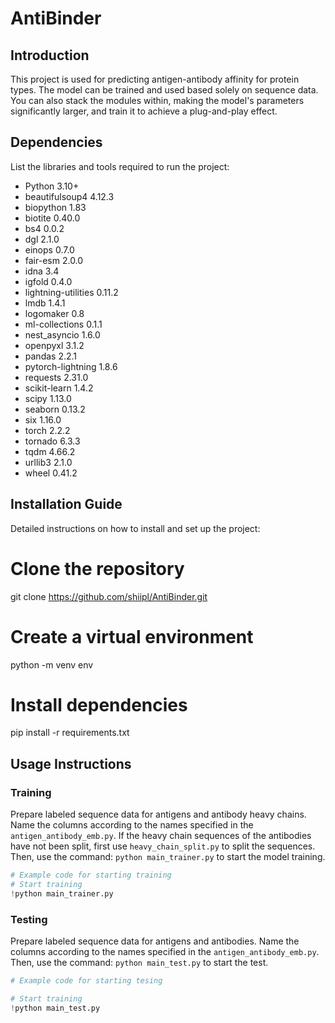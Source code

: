 # AntiBinder

## Introduction
This project is used for predicting antigen-antibody affinity for protein types. The model can be trained and used based solely on sequence data. You can also stack the modules within, making the model's parameters significantly larger, and train it to achieve a plug-and-play effect.

## Dependencies
List the libraries and tools required to run the project:
- Python              3.10+
- beautifulsoup4      4.12.3
- biopython           1.83
- biotite             0.40.0
- bs4                 0.0.2
- dgl                 2.1.0
- einops              0.7.0
- fair-esm            2.0.0
- idna                3.4
- igfold              0.4.0
- lightning-utilities 0.11.2
- lmdb                1.4.1
- logomaker           0.8
- ml-collections      0.1.1
- nest_asyncio        1.6.0
- openpyxl            3.1.2
- pandas              2.2.1
- pytorch-lightning   1.8.6
- requests            2.31.0
- scikit-learn        1.4.2
- scipy               1.13.0
- seaborn             0.13.2
- six                 1.16.0
- torch               2.2.2
- tornado             6.3.3
- tqdm                4.66.2
- urllib3             2.1.0
- wheel               0.41.2

## Installation Guide
Detailed instructions on how to install and set up the project:

# Clone the repository
git clone https://github.com/shiipl/AntiBinder.git

# Create a virtual environment
python -m venv env

# Install dependencies
pip install -r requirements.txt

## Usage Instructions
### Training
Prepare labeled sequence data for antigens and antibody heavy chains. Name the columns according to the names specified in the `antigen_antibody_emb.py`. If the heavy chain sequences of the antibodies have not been split, first use `heavy_chain_split.py` to split the sequences. Then, use the command: `python main_trainer.py` to start the model training.

```python
# Example code for starting training
# Start training
!python main_trainer.py
```
### Testing
Prepare labeled sequence data for antigens and antibodies. Name the columns according to the names specified in the `antigen_antibody_emb.py`. Then, use the command: `python main_test.py` to start the test.
```python
# Example code for starting tesing

# Start training
!python main_test.py
```